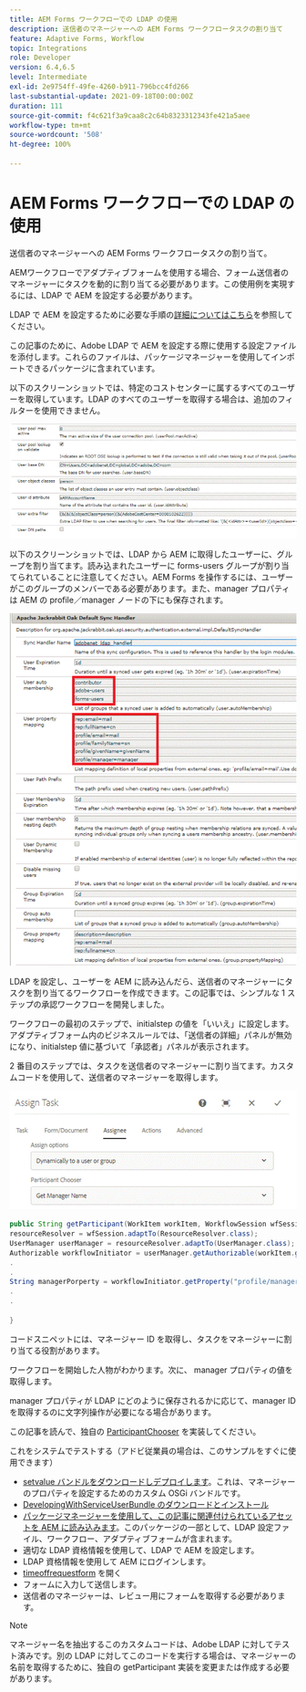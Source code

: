 ```yaml
---
title: AEM Forms ワークフローでの LDAP の使用
description: 送信者のマネージャーへの AEM Forms ワークフロータスクの割り当て
feature: Adaptive Forms, Workflow
topic: Integrations
role: Developer
version: 6.4,6.5
level: Intermediate
exl-id: 2e9754ff-49fe-4260-b911-796bcc4fd266
last-substantial-update: 2021-09-18T00:00:00Z
duration: 111
source-git-commit: f4c621f3a9caa8c2c64b8323312343fe421a5aee
workflow-type: tm+mt
source-wordcount: '508'
ht-degree: 100%

---
```


# AEM Forms ワークフローでの LDAP の使用

送信者のマネージャーへの AEM Forms ワークフロータスクの割り当て。

AEMワークフローでアダプティブフォームを使用する場合、フォーム送信者のマネージャーにタスクを動的に割り当てる必要があります。この使用例を実現するには、LDAP で AEM を設定する必要があります。

LDAP で AEM を設定するために必要な手順の[詳細についてはこちら](https://helpx.adobe.com/ja/experience-manager/6-5/sites/administering/using/ldap-config.html)を参照してください。

この記事のために、Adobe LDAP で AEM を設定する際に使用する設定ファイルを添付します。これらのファイルは、パッケージマネージャーを使用してインポートできるパッケージに含まれています。

以下のスクリーンショットでは、特定のコストセンターに属するすべてのユーザーを取得しています。LDAP のすべてのユーザーを取得する場合は、追加のフィルターを使用できません。

![LDAP の設定](assets/costcenterldap.gif)

以下のスクリーンショットでは、LDAP から AEM に取得したユーザーに、グループを割り当てます。読み込まれたユーザーに forms-users グループが割り当てられていることに注意してください。AEM Forms を操作するには、ユーザーがこのグループのメンバーである必要があります。また、manager プロパティは AEM の profile／manager ノードの下にも保存されます。

![Synchandler](assets/synchandler.gif)

LDAP を設定し、ユーザーを AEM に読み込んだら、送信者のマネージャーにタスクを割り当てるワークフローを作成できます。この記事では、シンプルな 1 ステップの承認ワークフローを開発しました。

ワークフローの最初のステップで、initialstep の値を「いいえ」に設定します。アダプティブフォーム内のビジネスルールでは、「送信者の詳細」パネルが無効になり、initialstep 値に基づいて「承認者」パネルが表示されます。

2 番目のステップでは、タスクを送信者のマネージャーに割り当てます。カスタムコードを使用して、送信者のマネージャーを取得します。

![タスクの割り当て](assets/assigntask.gif)

```java
public String getParticipant(WorkItem workItem, WorkflowSession wfSession, MetaDataMap arg2) throws WorkflowException{
resourceResolver = wfSession.adaptTo(ResourceResolver.class);
UserManager userManager = resourceResolver.adaptTo(UserManager.class);
Authorizable workflowInitiator = userManager.getAuthorizable(workItem.getWorkflow().getInitiator());
.
.
String managerPorperty = workflowInitiator.getProperty("profile/manager")[0].getString();
.
.

}
```

コードスニペットには、マネージャー ID を取得し、タスクをマネージャーに割り当てる役割があります。

ワークフローを開始した人物がわかります。次に、 manager プロパティの値を取得します。

manager プロパティが LDAP にどのように保存されるかに応じて、manager ID を取得するのに文字列操作が必要になる場合があります。

この記事を読んで、独自の [ParticipantChooser](https://helpx.adobe.com/ja/experience-manager/using/dynamic-steps.html) を実装してください。

これをシステムでテストする（アドビ従業員の場合は、このサンプルをすぐに使用できます）

* [setvalue バンドルをダウンロードしデプロイします](/help/forms/assets/common-osgi-bundles/SetValueApp.core-1.0-SNAPSHOT.jar)。これは、マネージャーのプロパティを設定するためのカスタム OSGi バンドルです。
* [DevelopingWithServiceUserBundle のダウンロードとインストール](/help/forms/assets/common-osgi-bundles/DevelopingWithServiceUser.jar)
* [パッケージマネージャーを使用して、この記事に関連付けられているアセットを AEM に読み込みます](assets/aem-forms-ldap.zip)。このパッケージの一部として、LDAP 設定ファイル、ワークフロー、アダプティブフォームが含まれます。
* 適切な LDAP 資格情報を使用して、LDAP で AEM を設定します。
* LDAP 資格情報を使用して AEM にログインします。
* [timeoffrequestform](http://localhost:4502/content/dam/formsanddocuments/helpx/timeoffrequestform/jcr:content?wcmmode=disabled) を開く
* フォームに入力して送信します。
* 送信者のマネージャーは、レビュー用にフォームを取得する必要があります。

>[!NOTE]
>
>マネージャー名を抽出するこのカスタムコードは、Adobe LDAP に対してテスト済みです。別の LDAP に対してこのコードを実行する場合は、マネージャーの名前を取得するために、独自の getParticipant 実装を変更または作成する必要があります。
